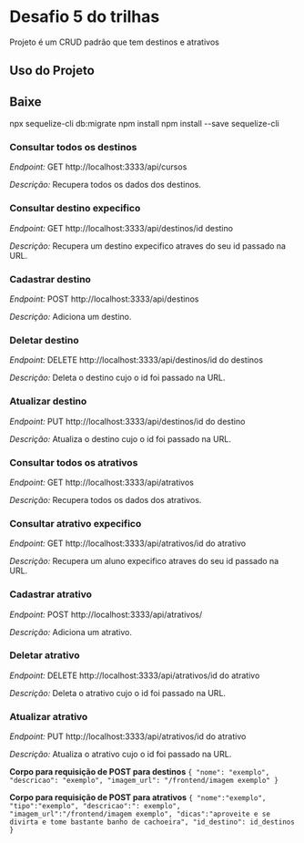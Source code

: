 # Desafio 5 do trilhas

Projeto é um CRUD padrão que tem destinos e atrativos



## Uso do Projeto

## Baixe
npx sequelize-cli db:migrate
npm install
npm install --save sequelize-cli

### Consultar todos os destinos ###

*Endpoint:* GET http://localhost:3333/api/cursos

*Descrição:* Recupera todos os dados dos destinos.
### Consultar destino expecifico ###

*Endpoint:* GET http://localhost:3333/api/destinos/id destino

*Descrição:* Recupera um destino expecifico atraves do seu id passado na URL.

### Cadastrar destino ###

*Endpoint:* POST http://localhost:3333/api/destinos

*Descrição:* Adiciona um destino.

### Deletar destino ###

*Endpoint:* DELETE http://localhost:3333/api/destinos/id do destinos

*Descrição:* Deleta o destino cujo o id foi passado na URL.

### Atualizar destino ###

*Endpoint:* PUT http://localhost:3333/api/destinos/id do destino

*Descrição:* Atualiza o destino cujo o id foi passado na URL.


### Consultar todos os atrativos ###

*Endpoint:* GET  http://localhost:3333/api/atrativos

*Descrição:* Recupera todos os dados dos atrativos.
### Consultar atrativo expecifico ###

*Endpoint:* GET http://localhost:3333/api/atrativos/id do atrativo

*Descrição:* Recupera um aluno expecifico atraves do seu id  passado na URL.

### Cadastrar atrativo ###

*Endpoint:* POST http://localhost:3333/api/atrativos/

*Descrição:* Adiciona um atrativo.

### Deletar atrativo ###

*Endpoint:* DELETE http://localhost:3333/api/atrativos/id do atrativo

*Descrição:* Deleta o atrativo cujo o id foi passado na URL.

### Atualizar atrativo ###

*Endpoint:* PUT http://localhost:3333/api/atrativos/id do atrativo

*Descrição:* Atualiza o atrativo cujo o id foi passado na URL.

**Corpo para requisição de POST para destinos** 
`{
    "nome": "exemplo",
    "descricao": "exemplo",
    "imagem_url": "/frontend/imagem exemplo"
}`

**Corpo para requisição de POST para atrativos** 
`{
    "nome":"exemplo",
    "tipo":"exemplo",
    "descricao":": exemplo",
    "imagem_url":"/frontend/imagem exemplo",
    "dicas":"aproveite e se divirta e tome bastante banho de cachoeira",
    "id_destino": id_destinos
}`
